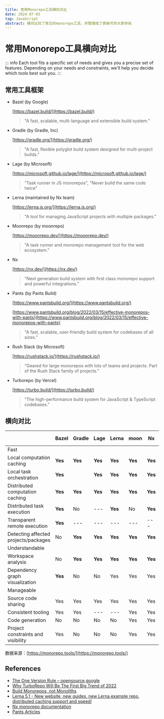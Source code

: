 ```yaml
---
title: 常用Monorepo工具横向对比
date: 2024-07-03
tag: JavaScript
abstract: 横向比较了常见的monorepo工具，并整理成了表格可供大家参阅
---
```


# 常用Monorepo工具横向对比

::: info
Each tool fits a specific set of needs and gives you a precise set of features.
Depending on your needs and constraints, we'll help you decide which tools best suit you.
:::

## 常用工具框架

- Bazel (by Google)
   
   [https://bazel.build/](https://bazel.build/)

    > "A fast, scalable, multi-language and extensible build system."

- Gradle (by Gradle, Inc)

    [https://gradle.org/](https://gradle.org/)

    > "A fast, flexible polyglot build system designed for multi-project builds."

- Lage (by Microsoft)

    [https://microsoft.github.io/lage/](https://microsoft.github.io/lage/)

    > "Task runner in JS monorepos", "Never build the same code twice"

- Lerna (maintained by Nx team)

    [https://lerna.js.org/](https://lerna.js.org/)

    > "A tool for managing JavaScript projects with multiple packages."

- Moonrepo (by moonrepo)

    [https://moonrepo.dev/](https://moonrepo.dev/)

    > "A task runner and monorepo management tool for the web ecosystem."

- Nx

    [https://nx.dev/](https://nx.dev/)

    > "Next generation build system with first class monorepo support and powerful integrations."

- Pants (by Pants Build)

    [https://www.pantsbuild.org/](https://www.pantsbuild.org/)

    [https://www.pantsbuild.org/blog/2022/03/15/effective-monorepos-with-pants](https://www.pantsbuild.org/blog/2022/03/15/effective-monorepos-with-pants)

    > "A fast, scalable, user-friendly build system for codebases of all sizes."

- Rush Stack (by Microsoft)

    [https://rushstack.io/](https://rushstack.io/)

    > "Geared for large monorepos with lots of teams and projects. Part of the Rush Stack family of projects."

- Turborepo (by Vercel)

    [https://turbo.build/](https://turbo.build/)

    > "The high-performance build system for JavaScript & TypeScript codebases."

## 横向对比

|                                      	| Bazel   	| Gradle  	| Lage    	| Lerna   	| moon    	| Nx      	| Pants   	| Rush Stack 	| Turborepo 	|
|--------------------------------------	|---------	|---------	|---------	|---------	|---------	|---------	|---------	|------------	|-----------	|
| Fast                                 	|         	|         	|         	|         	|         	|         	|         	|            	|           	|
| Local computation caching            	| **Yes** 	| **Yes** 	| **Yes** 	| **Yes** 	| **Yes** 	| **Yes** 	| **Yes** 	| **Yes**    	| **Yes**   	|
| Local task orchestration             	| **Yes** 	|         	| **Yes** 	| **Yes** 	| **Yes** 	| **Yes** 	| **Yes** 	| **Yes**    	| **Yes**   	|
| Distributed computation caching      	| **Yes** 	| **Yes** 	| **Yes** 	| **Yes** 	| **Yes** 	| **Yes** 	| **Yes** 	| **Yes**    	| **Yes**   	|
| Distributed task execution           	| **Yes** 	| No      	| ---     	| **Yes** 	| No      	| **Yes** 	| **Yes** 	| No         	| ---       	|
| Transparent remote execution         	| **Yes** 	| ---     	| ---     	| ---     	| ---     	| ---     	| **Yes** 	| ---        	| ---       	|
| Detecting affected projects/packages 	| No      	| **Yes** 	| **Yes** 	| **Yes** 	| **Yes** 	| **Yes** 	| **Yes** 	| **Yes**    	| **Yes**   	|
| Understandable                       	|         	|         	|         	|         	|         	|         	|         	|            	|           	|
| Workspace analysis                   	| No      	| **Yes** 	| **Yes** 	| **Yes** 	| **Yes** 	| **Yes** 	| **Yes** 	| **Yes**    	| **Yes**   	|
| Dependency graph visualization       	| **Yes** 	| No      	| No      	| Yes     	| Yes     	| Yes     	| No      	| No         	| **Yes**   	|
| Manageable                           	|         	|         	|         	|         	|         	|         	|         	|            	|           	|
| Source code sharing                  	| Yes     	| Yes     	| Yes     	| Yes     	| Yes     	| Yes     	| Yes     	| Yes        	| Yes       	|
| Consistent tooling                   	| Yes     	| Yes     	| ---     	| ---     	| Yes     	| Yes     	| Yes     	| ---        	| ---       	|
| Code generation                      	| No      	| No      	| No      	| No      	| Yes     	| Yes     	| Yes     	| No         	| No        	|
| Project constraints and visibility   	| Yes     	| No      	| No      	| No      	| Yes     	| Yes     	| No      	| Yes        	| No        	|

数据来源：[https://monorepo.tools/](https://monorepo.tools/)

## References

- [The One Version Rule – opensource.google](https://opensource.google/docs/thirdparty/oneversion?utm_source=monorepo.tools)
- [Why TurboRepo Will Be The First Big Trend of 2022](https://dev.to/swyx/why-turborepo-will-be-the-first-big-trend-of-2022-4gfj?utm_source=monorepo.tools)
- [Build Monorepos, not Monoliths](https://dev.to/agentender/build-monorepos-not-monoliths-4gbc?utm_source=monorepo.tools)
- [Lerna 5.1 - New website, new guides, new Lerna example repo, distributed caching support and speed!](https://dev.to/nrwl/lerna-51-new-website-new-guides-new-lerna-example-repo-distributed-caching-support-and-speed-31oe?utm_source=monorepo.tools)
- [Nx monorepo documentation](https://nx.dev/guides/why-monorepos#monorepos?utm_source=monorepo.tools)
- [Pants Articles](https://www.pantsbuild.org/docs/media#posts--articles?utm_source=monorepo.tools)
